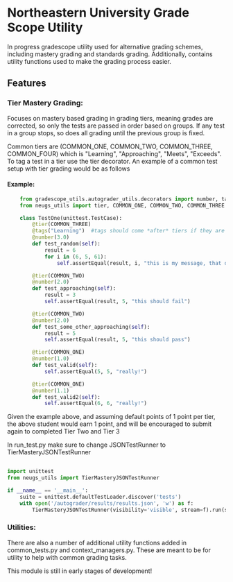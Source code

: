 # Northeastern University Grade Scope Utility 

In progress gradescope utility used for alternative grading schemes, including mastery grading and standards grading. Additionally, contains utility functions used to make the grading process easier.

## Features

### Tier Mastery Grading: 

Focuses on mastery based grading in grading tiers, meaning
grades are corrected, so only the tests are passed in order based on groups. If any
test in a group stops, so does all grading until the previous group is fixed. 

Common tiers are (COMMON_ONE, COMMON_TWO, COMMON_THREE, COMMON_FOUR) which is
"Learning", "Approaching", "Meets", "Exceeds". To tag a test in a tier use the
tier decorator. An example of a common test setup with tier grading would be as follows


#### Example:

```python
    from gradescope_utils.autograder_utils.decorators import number, tags
    from neugs_utils import tier, COMMON_ONE, COMMON_TWO, COMMON_THREE

    class TestOne(unittest.TestCase):
        @tier(COMMON_THREE)
        @tags("Learning")  #tags should come *after* tiers if they are used at all
        @number(3.0)
        def test_random(self):
            result = 6
            for i in (6, 5, 61):
                self.assertEqual(result, i, "this is my message, that display due to TWO failing")

        @tier(COMMON_TWO)
        @number(2.0)
        def test_approaching(self):
            result = 3
            self.assertEqual(result, 5, "this should fail")

        @tier(COMMON_TWO)
        @number(2.0)
        def test_some_other_approaching(self):
            result = 5
            self.assertEqual(result, 5, "this should pass")

        @tier(COMMON_ONE)
        @number(1.0)
        def test_valid(self):
            self.assertEqual(5, 5, "really!")

        @tier(COMMON_ONE)
        @number(1.1)
        def test_valid2(self):
            self.assertEqual(6, 6, "really!")
```

Given the example above, and assuming default points of 1 point per tier, the above student would earn
1 point, and will be encouraged to submit again to completed Tier Two and Tier 3


In run_test.py make sure to change JSONTestRunner to TierMasteryJSONTestRunner
```python        
    
import unittest
from neugs_utils import TierMasteryJSONTestRunner

if __name__ == '__main__':
    suite = unittest.defaultTestLoader.discover('tests')
    with open('/autograder/results/results.json', 'w') as f:
        TierMasteryJSONTestRunner(visibility='visible', stream=f).run(suite)
```

### Utilities:

There are also a number of additional utility functions added in common_tests.py and context_managers.py. These are meant to be for utility to help with common grading tasks. 


This module is still in early stages of development! 
